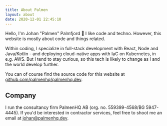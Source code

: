 ```yaml
---
title: About Palmen
layout: about
date: 2020-12-01 22:45:10
---
```


Hello, I'm Johan "Palmen" Palmfjord 👋 I like code and techno. However, this website is mostly about code and things related.

Within coding, I specialize in full-stack development with React, Node and Java/Kotlin - and deploying cloud-native apps with IaC on Kubernetes, in e.g. AWS. But I tend to stay curious, so this tech is likely to change as I and the world develop further.

You can of course find the source code for this website at [github.com/palmenhq/palmenhq.dev](https://github.com/palmenhq/palmenhq.dev).

## Company

I run the consultancy firm PalmenHQ AB (org. no. 559399-4568/BG 5947-4445). If you'd be interested in contractor services, feel free to shoot me an email at [johan@palmenhq.dev](mailto:johan@palmenhq.dev).
